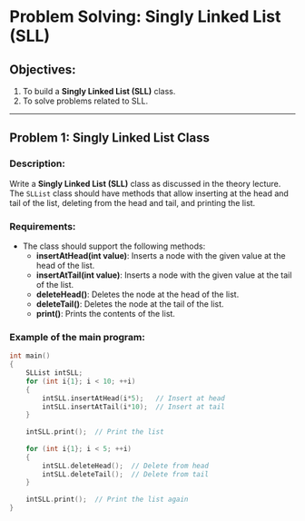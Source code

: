 # Problem Solving: Singly Linked List (SLL)

## Objectives:
1. To build a **Singly Linked List (SLL)** class.
2. To solve problems related to SLL.

---

## Problem 1: Singly Linked List Class

### Description:
Write a **Singly Linked List (SLL)** class as discussed in the theory lecture. The `SLList` class should have methods that allow inserting at the head and tail of the list, deleting from the head and tail, and printing the list.

### Requirements:
- The class should support the following methods:
  - **insertAtHead(int value)**: Inserts a node with the given value at the head of the list.
  - **insertAtTail(int value)**: Inserts a node with the given value at the tail of the list.
  - **deleteHead()**: Deletes the node at the head of the list.
  - **deleteTail()**: Deletes the node at the tail of the list.
  - **print()**: Prints the contents of the list.

### Example of the main program:
```cpp
int main()
{
    SLList intSLL;
    for (int i{1}; i < 10; ++i)
    {
        intSLL.insertAtHead(i*5);   // Insert at head
        intSLL.insertAtTail(i*10);  // Insert at tail
    }
    
    intSLL.print();  // Print the list
    
    for (int i{1}; i < 5; ++i)
    {
        intSLL.deleteHead();  // Delete from head
        intSLL.deleteTail();  // Delete from tail
    }
    
    intSLL.print();  // Print the list again
}

